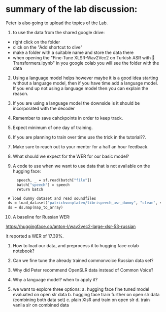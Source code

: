 # summary of the lab discussion:

Peter is also going to upload the topics of the Lab. 

1. to use the data from the shared google drive:
  - right click on the folder
  - click on the "Add shortcut to dive"
  - make a folder with a suitable name and store the data there
  - when opening the "Fine-Tune XLSR-Wav2Vec2 on Turkish ASR with 🤗 Transformers.ipynb" in you google colab you will see the folder with the data  
  
2. Using a language model helps however maybe it is a good idea starting without a language model, then if you have time add a language model. If you end up not using a language model then you can explain the reason.

3. If you are using a language model the downside is it should be incorporated with the decoder

4. Remember to save cahckpoints in order to keep track.

5. Expect minimum of one day of training.

6. If you are planning to train over time use the trick in the tutorial??.

7. Make sure to reach out to your mentor for a half an hour feedback.

8. What should we expect for the WER for our basic model?

9. A code to use when we want to use data that is not available on the hugging face:


```def map_to_array(batch):
     speech, _ = sf.read(batch["file"])
     batch["speech"] = speech
     return batch

 # load dummy dataset and read soundfiles
 ds = load_dataset("patrickvonplaten/librispeech_asr_dummy", "clean", split="validation")
 ds = ds.map(map_to_array)
```


10. A baseline for Russian WER:

https://huggingface.co/anton-l/wav2vec2-large-xlsr-53-russian

It reported a WER of 17.39%.




1. How to load our data, and preprocess it to hugging face colab notebook?

2. Can we fine tune the already trained commonvoice Russian data set?
  
3. Why did Peter recommend OpenSLR data instead of Common Voice? 

4. Why a language model? when to apply it?

5. we want to explore three options:
  a. hugging face fine tuned model evaluated on open slr data
  b. hugging face train further on open slr data (combining both data set)
  c. plain XlsR and train on open slr
  d. train vanila slr on combined data